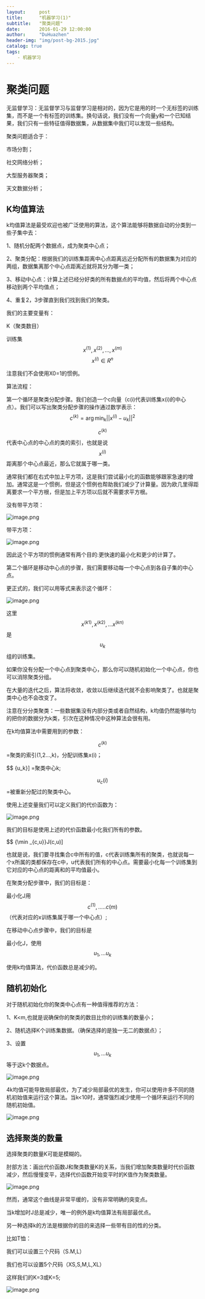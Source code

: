 ```yaml
---
layout:     post
title:      "机器学习(1)"
subtitle:   "聚类问题"
date:       2016-01-29 12:00:00
author:     "DuHuazhen"
header-img: "img/post-bg-2015.jpg"
catalog: true
tags:
    - 机器学习
---
```


<script type="text/javascript" async src="//cdn.bootcss.com/mathjax/2.7.0/MathJax.js?config=TeX-AMS-MML_HTMLorMML"></script>
<script type="text/javascript" async src="https://cdnjs.cloudflare.com/ajax/libs/mathjax/2.7.1/MathJax.js?config=TeX-MML-AM_CHTML"></script>
# 聚类问题

无监督学习：无监督学习与监督学习是相对的，因为它是用的时一个无标签的训练集，而不是一个有标签的训练集。换句话说，我们没有一个向量y和一个已知结果，我们只有一些特征值得数据集，从数据集中我们可以发现一些结构。

聚类问题适合于：

市场分割；

社交网络分析；

大型服务器聚类；

天文数据分析；

## K均值算法

k均值算法是最受欢迎也被广泛使用的算法，这个算法能够将数据自动的分类到一些子集中去：

1、随机分配两个数据点，成为聚类中心点；

2、聚类分配：根据我们的训练集距离中心点距离远近分配所有的数据集为对应的两组，数据集离那个中心点距离近就将其分为哪一类；

3、移动中心点：计算上述已经分好类的所有数据点的平均值，然后将两个中心点移动到两个平均值点；

4、重复2，3步骤直到我们找到我们的聚类。

我们的主要变量有：

K（聚类数目）

训练集 $${x^{(1)}},{x^{(2)}},...,{x^{(m)}}$$
$${x^{(i)}} \in {R^n}$$  

注意我们不会使用X0=1的惯例。

算法流程：

第一个循环是聚类分配步骤。我们创造一个c向量（c(i)代表训练集x(i)的中心点）。我们可以写出聚类分配步骤的操作通过数学表示：
$$ {c^{(k)}} = \arg {\min _k}||{x^{(i)}} - {u_k}|{|^2}$$ 

$${c^{(k)}}$$ 代表中心点的中心点的类的索引，也就是说$${x^{(i)}}$$ 距离那个中心点最近，那么它就属于哪一类。

通常我们都在右式中加上平方项，这是我们尝试最小化的函数能够跟家急速的增加。通常这是一个惯例，但是这个惯例也帮助我们减少了计算量。因为欧几里得距离要求一个平方根，但是加上平方项以后就不需要求平方根。

没有带平方项：

![image.png](https://upload-images.jianshu.io/upload_images/11573595-4a7efe281e1167b4.png?imageMogr2/auto-orient/strip%7CimageView2/2/w/1240)

带平方项：

![image.png](https://upload-images.jianshu.io/upload_images/11573595-7f73a3119883da8c.png?imageMogr2/auto-orient/strip%7CimageView2/2/w/1240)

因此这个平方项的惯例通常有两个目的:更快速的最小化和更少的计算了。

第二个循环是移动中心点的步骤，我们需要移动每一个中心点到各自子集的中心点。

更正式的，我们可以用等式来表示这个循环：

![image.png](https://upload-images.jianshu.io/upload_images/11573595-b4d9c42520f96fba.png?imageMogr2/auto-orient/strip%7CimageView2/2/w/1240)

这里$$ {x^{(k1)}},{x^{(k2)}},...{x^{(kn)}}$$  是$$ {u_k}$$  组的训练集。

如果你没有分配一个中心点到聚类中心，那么你可以随机初始化一个中心点，你也可以消除聚类分组。

在大量的迭代之后，算法将收敛，收敛以后继续迭代就不会影响聚类了。也就是聚类中心也不会改变了。

注意在分分类聚类：一些数据集没有内部分类或者自然结构，k均值仍然能够均匀的把你的数据分为k类，引次在这种情况中这种算法会很有用。

在k均值算法中需要用到的参数：

$$ {c^{(k)}}$$  =聚类的索引(1,2...,k)，分配训练集x(i)；

$$ {u_k}\] =聚类中心k;

$$ {u_c}(i)$$  =被重新分配过的聚类中心。

使用上述变量我们可以定义我们的代价函数为：


![image.png](https://upload-images.jianshu.io/upload_images/11573595-69c76e9030a5c066.png?imageMogr2/auto-orient/strip%7CimageView2/2/w/1240)

我们的目标是使用上述的代价函数最小化我们所有的参数。

$$ {\min _{c,u}}J(c,u)\]

也就是说，我们要寻找集合c中所有的值，c代表训练集所有的聚类，也就说每一个x所属的类都保存在c中，u代表我们所有的中心点。需要最小化每一个训练集到它对应的中心点的距离和的平均值最小。

在聚类分配步骤中，我们的目标是：

最小化J用$$ {c^{(1)}},.....c(m)$$ （代表对应的x训练集属于哪一个中心点）;

在移动中心点步骤中，我们的目标是

最小化J，使用$${u_1},...{u_k}$$

使用k均值算法，代价函数总是减少的。

## 随机初始化

对于随机初始化你的聚类中心点有一种值得推荐的方法：

1、K<m,也就是说确保你的聚类的数目比你的训练集的数量小；

2、随机选择K个训练集数据。（确保选择的是独一无二的数据点）；

3、设置$${u_1},...{u_k}$$ 等于这k个数据点。

 ![image.png](https://upload-images.jianshu.io/upload_images/11573595-69c76e9030a5c066.png?imageMogr2/auto-orient/strip%7CimageView2/2/w/1240)

4k均值可能导致局部最优，为了减少局部最优的发生，你可以使用许多不同的随机初始值来运行这个算法。当k<10时，通常强烈减少使用一个循环来运行不同的随机初始值。


![image.png](https://upload-images.jianshu.io/upload_images/11573595-b7e1dbf1f8ecc2ed.png?imageMogr2/auto-orient/strip%7CimageView2/2/w/1240)

## 选择聚类的数量

选择聚类的数量K可能是模糊的。

肘部方法：画出代价函数J和聚类数量K的关系，当我们增加聚类数量时代价函数减少，然后慢慢变平，选择代价函数开始变平时的K值作为聚类数量。



![image.png](https://upload-images.jianshu.io/upload_images/11573595-b7e1dbf1f8ecc2ed.png?imageMogr2/auto-orient/strip%7CimageView2/2/w/1240)

然而，通常这个曲线是非常平缓的，没有非常明确的突变点。

当k增加时J总是减少，唯一的例外是k均值算法有局部最优点。

另一种选择k的方法是根据你的目的来选择一些带有目的性的分类。

比如T恤：

我们可以设置三个尺码（S.M,L）

我们也可以设置5个尺码（XS,S,M,L,XL）

这样我们的K=3或K=5;

![image.png](https://upload-images.jianshu.io/upload_images/11573595-fba7e26f12082999.png?imageMogr2/auto-orient/strip%7CimageView2/2/w/1240)


